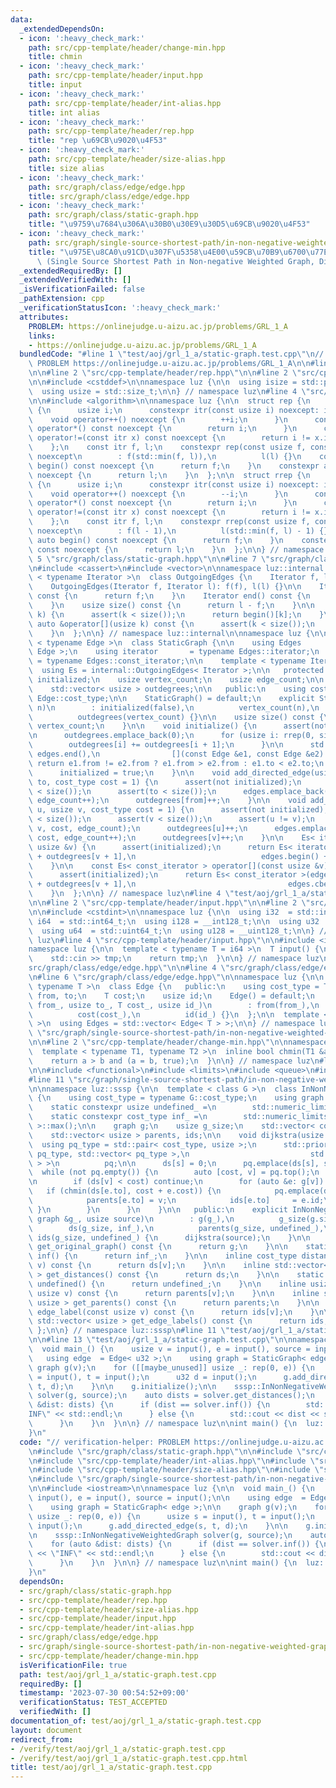 ```yaml
---
data:
  _extendedDependsOn:
  - icon: ':heavy_check_mark:'
    path: src/cpp-template/header/change-min.hpp
    title: chmin
  - icon: ':heavy_check_mark:'
    path: src/cpp-template/header/input.hpp
    title: input
  - icon: ':heavy_check_mark:'
    path: src/cpp-template/header/int-alias.hpp
    title: int alias
  - icon: ':heavy_check_mark:'
    path: src/cpp-template/header/rep.hpp
    title: "rep \u69CB\u9020\u4F53"
  - icon: ':heavy_check_mark:'
    path: src/cpp-template/header/size-alias.hpp
    title: size alias
  - icon: ':heavy_check_mark:'
    path: src/graph/class/edge/edge.hpp
    title: src/graph/class/edge/edge.hpp
  - icon: ':heavy_check_mark:'
    path: src/graph/class/static-graph.hpp
    title: "\u9759\u7684\u306A\u30B0\u30E9\u30D5\u69CB\u9020\u4F53"
  - icon: ':heavy_check_mark:'
    path: src/graph/single-source-shortest-path/in-non-negative-weighted-graph.hpp
    title: "\u975E\u8CA0\u91CD\u307F\u5358\u4E00\u59CB\u70B9\u6700\u77ED\u7D4C\u8DEF\
      \ (Single Source Shortest Path in Non-negative Weighted Graph, Dijkstra's Algorithm)"
  _extendedRequiredBy: []
  _extendedVerifiedWith: []
  _isVerificationFailed: false
  _pathExtension: cpp
  _verificationStatusIcon: ':heavy_check_mark:'
  attributes:
    PROBLEM: https://onlinejudge.u-aizu.ac.jp/problems/GRL_1_A
    links:
    - https://onlinejudge.u-aizu.ac.jp/problems/GRL_1_A
  bundledCode: "#line 1 \"test/aoj/grl_1_a/static-graph.test.cpp\"\n// verification-helper:\
    \ PROBLEM https://onlinejudge.u-aizu.ac.jp/problems/GRL_1_A\n\n#line 2 \"src/graph/class/static-graph.hpp\"\
    \n\n#line 2 \"src/cpp-template/header/rep.hpp\"\n\n#line 2 \"src/cpp-template/header/size-alias.hpp\"\
    \n\n#include <cstddef>\n\nnamespace luz {\n\n  using isize = std::ptrdiff_t;\n\
    \  using usize = std::size_t;\n\n} // namespace luz\n#line 4 \"src/cpp-template/header/rep.hpp\"\
    \n\n#include <algorithm>\n\nnamespace luz {\n\n  struct rep {\n    struct itr\
    \ {\n      usize i;\n      constexpr itr(const usize i) noexcept: i(i) {}\n  \
    \    void operator++() noexcept {\n        ++i;\n      }\n      constexpr usize\
    \ operator*() const noexcept {\n        return i;\n      }\n      constexpr bool\
    \ operator!=(const itr x) const noexcept {\n        return i != x.i;\n      }\n\
    \    };\n    const itr f, l;\n    constexpr rep(const usize f, const usize l)\
    \ noexcept\n        : f(std::min(f, l)),\n          l(l) {}\n    constexpr auto\
    \ begin() const noexcept {\n      return f;\n    }\n    constexpr auto end() const\
    \ noexcept {\n      return l;\n    }\n  };\n\n  struct rrep {\n    struct itr\
    \ {\n      usize i;\n      constexpr itr(const usize i) noexcept: i(i) {}\n  \
    \    void operator++() noexcept {\n        --i;\n      }\n      constexpr usize\
    \ operator*() const noexcept {\n        return i;\n      }\n      constexpr bool\
    \ operator!=(const itr x) const noexcept {\n        return i != x.i;\n      }\n\
    \    };\n    const itr f, l;\n    constexpr rrep(const usize f, const usize l)\
    \ noexcept\n        : f(l - 1),\n          l(std::min(f, l) - 1) {}\n    constexpr\
    \ auto begin() const noexcept {\n      return f;\n    }\n    constexpr auto end()\
    \ const noexcept {\n      return l;\n    }\n  };\n\n} // namespace luz\n#line\
    \ 5 \"src/graph/class/static-graph.hpp\"\n\n#line 7 \"src/graph/class/static-graph.hpp\"\
    \n#include <cassert>\n#include <vector>\n\nnamespace luz::internal {\n\n  template\
    \ < typename Iterator >\n  class OutgoingEdges {\n    Iterator f, l;\n\n   public:\n\
    \    OutgoingEdges(Iterator f, Iterator l): f(f), l(l) {}\n\n    Iterator begin()\
    \ const {\n      return f;\n    }\n    Iterator end() const {\n      return l;\n\
    \    }\n    usize size() const {\n      return l - f;\n    }\n\n    auto &operator[](usize\
    \ k) {\n      assert(k < size());\n      return begin()[k];\n    }\n    const\
    \ auto &operator[](usize k) const {\n      assert(k < size());\n      return begin()[k];\n\
    \    }\n  };\n\n} // namespace luz::internal\n\nnamespace luz {\n\n  template\
    \ < typename Edge >\n  class StaticGraph {\n\n    using Edges          = std::vector<\
    \ Edge >;\n    using iterator       = typename Edges::iterator;\n    using const_iterator\
    \ = typename Edges::const_iterator;\n\n    template < typename Iterator >\n  \
    \  using Es = internal::OutgoingEdges< Iterator >;\n\n   protected:\n    bool\
    \ initialized;\n    usize vertex_count;\n    usize edge_count;\n\n    Edges edges;\n\
    \    std::vector< usize > outdegrees;\n\n   public:\n    using cost_type = typename\
    \ Edge::cost_type;\n\n    StaticGraph() = default;\n    explicit StaticGraph(usize\
    \ n)\n        : initialized(false),\n          vertex_count(n),\n          edge_count(0),\n\
    \          outdegrees(vertex_count) {}\n\n    usize size() const {\n      return\
    \ vertex_count;\n    }\n\n    void initialize() {\n      assert(not initialized);\n\
    \n      outdegrees.emplace_back(0);\n      for (usize i: rrep(0, size())) {\n\
    \        outdegrees[i] += outdegrees[i + 1];\n      }\n\n      std::sort(edges.begin(),\
    \ edges.end(),\n                [](const Edge &e1, const Edge &e2) {\n       \
    \ return e1.from != e2.from ? e1.from > e2.from : e1.to < e2.to;\n      });\n\n\
    \      initialized = true;\n    }\n\n    void add_directed_edge(usize from, usize\
    \ to, cost_type cost = 1) {\n      assert(not initialized);\n      assert(from\
    \ < size());\n      assert(to < size());\n      edges.emplace_back(from, to, cost,\
    \ edge_count++);\n      outdegrees[from]++;\n    }\n\n    void add_undirected_edge(usize\
    \ u, usize v, cost_type cost = 1) {\n      assert(not initialized);\n      assert(u\
    \ < size());\n      assert(v < size());\n      assert(u != v);\n      edges.emplace_back(u,\
    \ v, cost, edge_count);\n      outdegrees[u]++;\n      edges.emplace_back(v, u,\
    \ cost, edge_count++);\n      outdegrees[v]++;\n    }\n\n    Es< iterator > operator[](const\
    \ usize &v) {\n      assert(initialized);\n      return Es< iterator >(edges.begin()\
    \ + outdegrees[v + 1],\n                            edges.begin() + outdegrees[v]);\n\
    \    }\n\n    const Es< const_iterator > operator[](const usize &v) const {\n\
    \      assert(initialized);\n      return Es< const_iterator >(edges.cbegin()\
    \ + outdegrees[v + 1],\n                                  edges.cbegin() + outdegrees[v]);\n\
    \    }\n  };\n\n} // namespace luz\n#line 4 \"test/aoj/grl_1_a/static-graph.test.cpp\"\
    \n\n#line 2 \"src/cpp-template/header/input.hpp\"\n\n#line 2 \"src/cpp-template/header/int-alias.hpp\"\
    \n\n#include <cstdint>\n\nnamespace luz {\n\n  using i32  = std::int32_t;\n  using\
    \ i64  = std::int64_t;\n  using i128 = __int128_t;\n\n  using u32  = std::uint32_t;\n\
    \  using u64  = std::uint64_t;\n  using u128 = __uint128_t;\n\n} // namespace\
    \ luz\n#line 4 \"src/cpp-template/header/input.hpp\"\n\n#include <iostream>\n\n\
    namespace luz {\n\n  template < typename T = i64 >\n  T input() {\n    T tmp;\n\
    \    std::cin >> tmp;\n    return tmp;\n  }\n\n} // namespace luz\n#line 2 \"\
    src/graph/class/edge/edge.hpp\"\n\n#line 4 \"src/graph/class/edge/edge.hpp\"\n\
    \n#line 6 \"src/graph/class/edge/edge.hpp\"\n\nnamespace luz {\n\n  template <\
    \ typename T >\n  class Edge {\n   public:\n    using cost_type = T;\n\n    usize\
    \ from, to;\n    T cost;\n    usize id;\n    Edge() = default;\n    Edge(usize\
    \ from_, usize to_, T cost_, usize id_)\n        : from(from_),\n          to(to_),\n\
    \          cost(cost_),\n          id(id_) {}\n  };\n\n  template < typename T\
    \ >\n  using Edges = std::vector< Edge< T > >;\n\n} // namespace luz\n#line 2\
    \ \"src/graph/single-source-shortest-path/in-non-negative-weighted-graph.hpp\"\
    \n\n#line 2 \"src/cpp-template/header/change-min.hpp\"\n\nnamespace luz {\n\n\
    \  template < typename T1, typename T2 >\n  inline bool chmin(T1 &a, T2 b) {\n\
    \    return a > b and (a = b, true);\n  }\n\n} // namespace luz\n#line 5 \"src/graph/single-source-shortest-path/in-non-negative-weighted-graph.hpp\"\
    \n\n#include <functional>\n#include <limits>\n#include <queue>\n#include <utility>\n\
    #line 11 \"src/graph/single-source-shortest-path/in-non-negative-weighted-graph.hpp\"\
    \n\nnamespace luz::sssp {\n\n  template < class G >\n  class InNonNegativeWeightedGraph\
    \ {\n    using cost_type = typename G::cost_type;\n    using graph     = G;\n\n\
    \    static constexpr usize undefined_ =\n        std::numeric_limits< usize >::max();\n\
    \    static constexpr cost_type inf_ =\n        std::numeric_limits< cost_type\
    \ >::max();\n\n    graph g;\n    usize g_size;\n    std::vector< cost_type > ds;\n\
    \    std::vector< usize > parents, ids;\n\n    void dijkstra(usize s) {\n    \
    \  using pq_type = std::pair< cost_type, usize >;\n      std::priority_queue<\
    \ pq_type, std::vector< pq_type >,\n                           std::greater< pq_type\
    \ > >\n          pq;\n\n      ds[s] = 0;\n      pq.emplace(ds[s], s);\n\n    \
    \  while (not pq.empty()) {\n        auto [cost, v] = pq.top();\n        pq.pop();\n\
    \n        if (ds[v] < cost) continue;\n        for (auto &e: g[v]) {\n       \
    \   if (chmin(ds[e.to], cost + e.cost)) {\n            pq.emplace(ds[e.to], e.to);\n\
    \            parents[e.to] = v;\n            ids[e.to]     = e.id;\n         \
    \ }\n        }\n      }\n    }\n\n   public:\n    explicit InNonNegativeWeightedGraph(const\
    \ graph &g_, usize source)\n        : g(g_),\n          g_size(g.size()),\n  \
    \        ds(g_size, inf_),\n          parents(g_size, undefined_),\n         \
    \ ids(g_size, undefined_) {\n      dijkstra(source);\n    }\n\n    inline graph\
    \ get_original_graph() const {\n      return g;\n    }\n\n    static inline cost_type\
    \ inf() {\n      return inf_;\n    }\n\n    inline cost_type distance(const usize\
    \ v) const {\n      return ds[v];\n    }\n\n    inline std::vector< cost_type\
    \ > get_distances() const {\n      return ds;\n    }\n\n    static inline usize\
    \ undefined() {\n      return undefined_;\n    }\n\n    inline usize parent(const\
    \ usize v) const {\n      return parents[v];\n    }\n\n    inline std::vector<\
    \ usize > get_parents() const {\n      return parents;\n    }\n\n    inline usize\
    \ edge_label(const usize v) const {\n      return ids[v];\n    }\n\n    inline\
    \ std::vector< usize > get_edge_labels() const {\n      return ids;\n    }\n \
    \ };\n\n} // namespace luz::sssp\n#line 11 \"test/aoj/grl_1_a/static-graph.test.cpp\"\
    \n\n#line 13 \"test/aoj/grl_1_a/static-graph.test.cpp\"\n\nnamespace luz {\n\n\
    \  void main_() {\n    usize v = input(), e = input(), source = input();\n\n \
    \   using edge  = Edge< u32 >;\n    using graph = StaticGraph< edge >;\n\n   \
    \ graph g(v);\n    for ([[maybe_unused]] usize _: rep(0, e)) {\n      usize s\
    \ = input(), t = input();\n      u32 d = input();\n      g.add_directed_edge(s,\
    \ t, d);\n    }\n\n    g.initialize();\n\n    sssp::InNonNegativeWeightedGraph\
    \ solver(g, source);\n    auto dists = solver.get_distances();\n    for (auto\
    \ &dist: dists) {\n      if (dist == solver.inf()) {\n        std::cout << \"\
    INF\" << std::endl;\n      } else {\n        std::cout << dist << std::endl;\n\
    \      }\n    }\n  }\n\n} // namespace luz\n\nint main() {\n  luz::main_();\n\
    }\n"
  code: "// verification-helper: PROBLEM https://onlinejudge.u-aizu.ac.jp/problems/GRL_1_A\n\
    \n#include \"src/graph/class/static-graph.hpp\"\n\n#include \"src/cpp-template/header/input.hpp\"\
    \n#include \"src/cpp-template/header/int-alias.hpp\"\n#include \"src/cpp-template/header/rep.hpp\"\
    \n#include \"src/cpp-template/header/size-alias.hpp\"\n#include \"src/graph/class/edge/edge.hpp\"\
    \n#include \"src/graph/single-source-shortest-path/in-non-negative-weighted-graph.hpp\"\
    \n\n#include <iostream>\n\nnamespace luz {\n\n  void main_() {\n    usize v =\
    \ input(), e = input(), source = input();\n\n    using edge  = Edge< u32 >;\n\
    \    using graph = StaticGraph< edge >;\n\n    graph g(v);\n    for ([[maybe_unused]]\
    \ usize _: rep(0, e)) {\n      usize s = input(), t = input();\n      u32 d =\
    \ input();\n      g.add_directed_edge(s, t, d);\n    }\n\n    g.initialize();\n\
    \n    sssp::InNonNegativeWeightedGraph solver(g, source);\n    auto dists = solver.get_distances();\n\
    \    for (auto &dist: dists) {\n      if (dist == solver.inf()) {\n        std::cout\
    \ << \"INF\" << std::endl;\n      } else {\n        std::cout << dist << std::endl;\n\
    \      }\n    }\n  }\n\n} // namespace luz\n\nint main() {\n  luz::main_();\n\
    }\n"
  dependsOn:
  - src/graph/class/static-graph.hpp
  - src/cpp-template/header/rep.hpp
  - src/cpp-template/header/size-alias.hpp
  - src/cpp-template/header/input.hpp
  - src/cpp-template/header/int-alias.hpp
  - src/graph/class/edge/edge.hpp
  - src/graph/single-source-shortest-path/in-non-negative-weighted-graph.hpp
  - src/cpp-template/header/change-min.hpp
  isVerificationFile: true
  path: test/aoj/grl_1_a/static-graph.test.cpp
  requiredBy: []
  timestamp: '2023-07-30 00:54:52+09:00'
  verificationStatus: TEST_ACCEPTED
  verifiedWith: []
documentation_of: test/aoj/grl_1_a/static-graph.test.cpp
layout: document
redirect_from:
- /verify/test/aoj/grl_1_a/static-graph.test.cpp
- /verify/test/aoj/grl_1_a/static-graph.test.cpp.html
title: test/aoj/grl_1_a/static-graph.test.cpp
---
```


